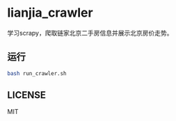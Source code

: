 # lianjia_crawler
学习scrapy，爬取链家北京二手房信息并展示北京房价走势。

## 运行
``` sh
bash run_crawler.sh
```

## LICENSE
MIT
